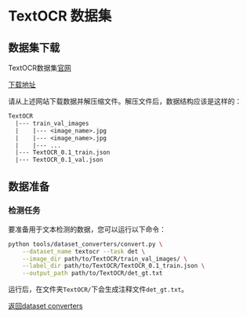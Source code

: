 # TextOCR 数据集

## 数据集下载

TextOCR数据集[官网](https://textvqa.org/textocr/)

[下载地址](https://textvqa.org/textocr/dataset/)

请从上述网站下载数据并解压缩文件。解压文件后，数据结构应该是这样的：
```txt
TextOCR
  |--- train_val_images
  |    |--- <image_name>.jpg
  |    |--- <image_name>.jpg
  |    |--- ...
  |--- TextOCR_0.1_train.json
  |--- TextOCR_0.1_val.json
```

## 数据准备

### 检测任务

要准备用于文本检测的数据，您可以运行以下命令：

```bash
python tools/dataset_converters/convert.py \
    --dataset_name textocr --task det \
    --image_dir path/to/TextOCR/train_val_images/ \
    --label_dir path/to/TextOCR/TextOCR_0.1_train.json \
    --output_path path/to/TextOCR/det_gt.txt
```

运行后，在文件夹`TextOCR/`下会生成注释文件`det_gt.txt`。

[返回dataset converters](converters.md)
